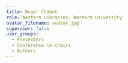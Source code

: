 ```yaml
---
title: Roger Chabot
role: Western Libraries, Western University
avatar_filename: avatar.jpg
superuser: false
user_groups:
  - Presenters
  - Conference co-chairs
  - Authors
---
```

